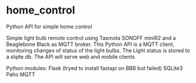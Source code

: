 # home_control

Python API for simple home control

Simple light bulb remote control using Tasmota SONOFF miniR2 and a Beaglebone Black as MQTT broker.
This Python API is a MQTT client, monitoring changes of status of the light bulbs.
The Light status is stored to a slqite db.
The API will serve web and mobile clients


Python modules:
Flask (tryed to install fastapi on BBB but failed)
SQLite3
Paho MQTT
